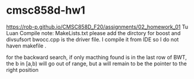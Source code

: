 # cmsc858d-hw1
https://rob-p.github.io/CMSC858D_F20/assignments/02_homework_01
Tu Luan 
Compile note: 
MakeLists.txt please add the dirctory for boost and divsufsort
bwocc.cpp is the driver file. 
I compile it from IDE so I do not haven makefile .


for the backward search, if only macthing found is in the last row of BWT, the b in [a,b) will go out of range, but a will remain to be the pointer to the right position 
